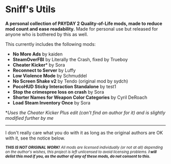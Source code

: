 # Sniff's Utils
**A personal collection of PAYDAY 2 Quality-of-Life mods, made to reduce mod count and ease readability.** Made for personal use but released for anyone who is bothered by this as well.

This currently includes the following mods:
- **No More Ads** by kaiden
- **SteamOverFBI** by Literally the Crash, fixed by Trueboy
- **Cheater Kicker*** by Sora
- **Reconnect to Server** by Luffy
- **Low Violence Mode** by Schmuddel
- **No Screen Shake v2** by Tendo (original mod by sydch)
- **PocoHUD Sticky Interaction Standalone** by test1
- **Stop the crimespree loss on crash** by Sora
- **Shorter Names for Weapon Color Categories** by Cyril DeRoach
- **Load Steam Inventory Once** by Sora

**Uses the Cheater Kicker Plus edit (can't find an author for it) and is slightly modified further by me*

---
I don't really care what you do with it as long as the original authors are OK with it, see the notice below.

<sub>***THIS IS NOT ORIGINAL WORK!** All mods are licensed individually (or not at all) depending on the author's wishes, this project is left unlicensed to avoid licensing problems. **I will delist this mod if you, as the author of any of these mods, do not consent to this.***</sub>
